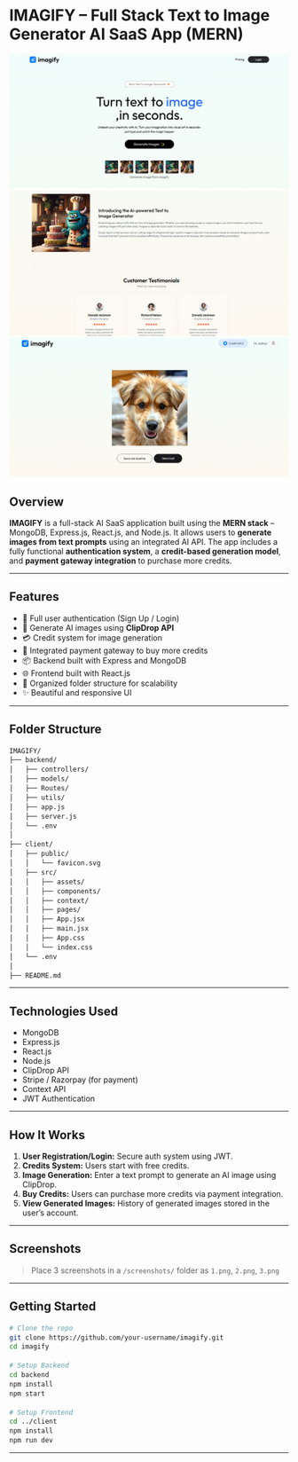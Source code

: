# IMAGIFY – Full Stack Text to Image Generator AI SaaS App (MERN)

![App Screenshot 1](./client/public/img-1.png)
![App Screenshot 2](./client/public/img-2.png)
![App Screenshot 3](./client/public/img-3.png)

## Overview

**IMAGIFY** is a full-stack AI SaaS application built using the **MERN stack** – MongoDB, Express.js, React.js, and Node.js. It allows users to **generate images from text prompts** using an integrated AI API. The app includes a fully functional **authentication system**, a **credit-based generation model**, and **payment gateway integration** to purchase more credits.

---

## Features

- 🔐 Full user authentication (Sign Up / Login)
- 🎨 Generate AI images using **ClipDrop API**
- 💳 Credit system for image generation
- 🛒 Integrated payment gateway to buy more credits
- 📦 Backend built with Express and MongoDB
- 🌐 Frontend built with React.js
- 📁 Organized folder structure for scalability
- ✨ Beautiful and responsive UI

---

## Folder Structure

```bash
IMAGIFY/
├── backend/
│   ├── controllers/
│   ├── models/
│   ├── Routes/
│   ├── utils/
│   ├── app.js
│   ├── server.js
│   └── .env
│
├── client/
│   ├── public/
│   │   └── favicon.svg
│   ├── src/
│   │   ├── assets/
│   │   ├── components/
│   │   ├── context/
│   │   ├── pages/
│   │   ├── App.jsx
│   │   ├── main.jsx
│   │   ├── App.css
│   │   └── index.css
│   └── .env
│
├── README.md
```

---

## Technologies Used

- MongoDB
- Express.js
- React.js
- Node.js
- ClipDrop API
- Stripe / Razorpay (for payment)
- Context API
- JWT Authentication

---

## How It Works

1. **User Registration/Login:** Secure auth system using JWT.
2. **Credits System:** Users start with free credits.
3. **Image Generation:** Enter a text prompt to generate an AI image using ClipDrop.
4. **Buy Credits:** Users can purchase more credits via payment integration.
5. **View Generated Images:** History of generated images stored in the user’s account.

---

## Screenshots

> Place 3 screenshots in a `/screenshots/` folder as `1.png`, `2.png`, `3.png`

---

## Getting Started

```bash
# Clone the repo
git clone https://github.com/your-username/imagify.git
cd imagify

# Setup Backend
cd backend
npm install
npm start

# Setup Frontend
cd ../client
npm install
npm run dev
```

---


